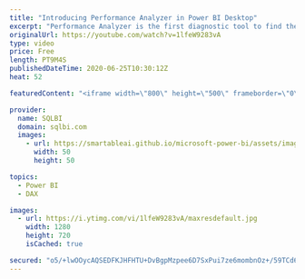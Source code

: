 ```yaml
---
title: "Introducing Performance Analyzer in Power BI Desktop"
excerpt: "Performance Analyzer is the first diagnostic tool to find the slower parts of a report. Find the slowest DAX query before starting a deeper investigation using DAX Studio. How to learn DAX: https://www.sqlbi.com/guides/dax/ DAX Studio: https://daxstudio.org/"
originalUrl: https://youtube.com/watch?v=1lfeW9283vA
type: video
price: Free
length: PT9M4S
publishedDateTime: 2020-06-25T10:30:12Z
heat: 52

featuredContent: "<iframe width=\"800\" height=\"500\" frameborder=\"0\" src=\"https://www.youtube.com/embed/1lfeW9283vA\" allow=\"accelerometer; autoplay; encrypted-media; gyroscope; picture-in-picture\" allowfullscreen></iframe>"

provider:
  name: SQLBI
  domain: sqlbi.com
  images:
    - url: https://smartableai.github.io/microsoft-power-bi/assets/images/organizations/sqlbi.com-50x50.jpg
      width: 50
      height: 50

topics:
  - Power BI
  - DAX

images:
  - url: https://i.ytimg.com/vi/1lfeW9283vA/maxresdefault.jpg
    width: 1280
    height: 720
    isCached: true

secured: "o5/+lwOOycAQSEDFKJHFHTU+DvBgpMzpee6D7SxPui7ze6mombnOz+/59TCd6SMFCXanWZKFEb0wxqmJUvV+9l4oxW+BFxUmARhCIUaEFfBPwyjAhuNsEDv+bF4L9b5PvVaUtUQ35mpOHOGG2hNhFJysAKiRVdHjApwY+n1kV6DNaV+x9c+5BXu9JYEztdBxHtC05/7rK0p7l8fW9dEwADr+K/vGTg+nDxvQ9/iowK0NgFuaGNEK8NpboLDa5jDBcFDi+lH6nTa0KRH8njiDqZPFYmqz5v1s8grErNo98AgDjYKt2dwQk76MuynOXCuNE7pt4308qA1zqv/LsAwnekIZ+UJyoPSC1BVGIBIkvbZ5qgJ7sLzzLwBE2Jp4bomevYiIgcKnWSq01AYiBWjqfw==;bpGleRAEvGGSq0z7PrURrA=="
---
```


